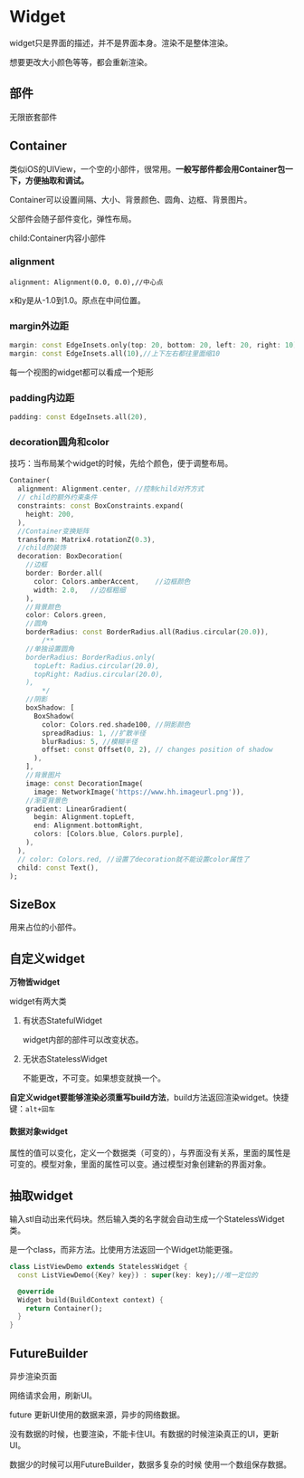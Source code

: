 # Widget

widget只是界面的描述，并不是界面本身。渲染不是整体渲染。

想要更改大小颜色等等，都会重新渲染。

## 部件

无限嵌套部件

## Container

类似iOS的UIView，一个空的小部件，很常用。**一般写部件都会用Container包一下，方便抽取和调试。**

Container可以设置间隔、大小、背景颜色、圆角、边框、背景图片。

父部件会随子部件变化，弹性布局。

child:Container内容小部件

### alignment

```
alignment: Alignment(0.0, 0.0),//中心点
```

x和y是从-1.0到1.0。原点在中间位置。

### margin外边距

```dart
margin: const EdgeInsets.only(top: 20, bottom: 20, left: 20, right: 10),
margin: const EdgeInsets.all(10),//上下左右都往里面缩10
```

每一个视图的widget都可以看成一个矩形

### padding内边距

```dart
padding: const EdgeInsets.all(20),
```

### decoration圆角和color

技巧：当布局某个widget的时候，先给个颜色，便于调整布局。

```dart
Container(
  alignment: Alignment.center, //控制child对齐方式
  // child的额外约束条件
  constraints: const BoxConstraints.expand(
    height: 200,
  ),
  //Container变换矩阵
  transform: Matrix4.rotationZ(0.3),
  //child的装饰
  decoration: BoxDecoration(
    //边框
    border: Border.all(
      color: Colors.amberAccent,	//边框颜色
      width: 2.0,	//边框粗细
    ),
    //背景颜色
    color: Colors.green,
    //圆角
    borderRadius: const BorderRadius.all(Radius.circular(20.0)),
		/**
    //单独设置圆角
    borderRadius: BorderRadius.only(
      topLeft: Radius.circular(20.0),
      topRight: Radius.circular(20.0),
    ),
		*/
    //阴影
    boxShadow: [
      BoxShadow(
        color: Colors.red.shade100, //阴影颜色
        spreadRadius: 1, //扩散半径
        blurRadius: 5, //模糊半径
        offset: const Offset(0, 2), // changes position of shadow
      ),
    ],
    //背景图片
    image: const DecorationImage(
      image: NetworkImage('https://www.hh.imageurl.png')),
    //渐变背景色
    gradient: LinearGradient(
      begin: Alignment.topLeft,
      end: Alignment.bottomRight,
      colors: [Colors.blue, Colors.purple],
    ),
  ),
  // color: Colors.red, //设置了decoration就不能设置color属性了
  child: const Text(),
);
```

## SizeBox

用来占位的小部件。

## 自定义widget

**万物皆widget**

widget有两大类

1. 有状态StatefulWidget

   widget内部的部件可以改变状态。

2. 无状态StatelessWidget

   不能更改，不可变。如果想变就换一个。

**自定义widget要能够渲染必须重写build方法**，build方法返回渲染widget。快捷键：`alt+回车`

#### 数据对象widget

属性的值可以变化，定义一个数据类（可变的），与界面没有关系，里面的属性是可变的。模型对象，里面的属性可以变。通过模型对象创建新的界面对象。

## 抽取widget

输入stl自动出来代码块。然后输入类的名字就会自动生成一个StatelessWidget类。

是一个class，而非方法。比使用方法返回一个Widget功能更强。

```dart
class ListViewDemo extends StatelessWidget {
  const ListViewDemo({Key? key}) : super(key: key);//唯一定位的

  @override
  Widget build(BuildContext context) {
    return Container();
  }
}
```

## FutureBuilder

异步渲染页面

网络请求会用，刷新UI。

future 更新UI使用的数据来源，异步的网络数据。

没有数据的时候，也要渲染，不能卡住UI。有数据的时候渲染真正的UI，更新UI。

数据少的时候可以用FutureBuilder，数据多复杂的时候 使用一个数组保存数据。
